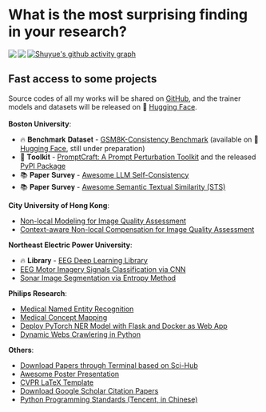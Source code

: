 # What is the most surprising finding in your research?

<img align="left" src="https://github-readme-stats.vercel.app/api?username=SuperBruceJia&count_private=true&show_icons=true&theme=flag-india&hide_border=true&line_height=32&card_width=350&hide_title=true">
<img align="left" src="https://streak-stats.demolab.com/?user=SuperBruceJia&theme=github&hide_border=true&date_format=j%20M%5B%20Y%5D&card_width=350">

[![Shuyue's github activity graph](https://github-readme-activity-graph.vercel.app/graph?username=SuperBruceJia&hide_border=true&theme=github-compact&bg_color=white&hide_title=true)](https://shuyuej.com)

## Fast access to some projects
Source codes of all my works will be shared on [GitHub](https://github.com/SuperBruceJia), and the trainer models and datasets will be released on 🤗 [Hugging Face](https://huggingface.co/shuyuej).\
<br>
**Boston University**:
- 🔥 𝐁𝐞𝐧𝐜𝐡𝐦𝐚𝐫𝐤 𝐃𝐚𝐭𝐚𝐬𝐞𝐭 - [GSM8K-Consistency Benchmark](https://github.com/SuperBruceJia/GSM8K-Consistency) (available on 🤗 [Hugging Face](https://huggingface.co/datasets/shuyuej/GSM8K-Consistency), still under preparation)
- 🔨 𝐓𝐨𝐨𝐥𝐤𝐢𝐭 - [PromptCraft: A Prompt Perturbation Toolkit](https://github.com/SuperBruceJia/promptcraft) and the released [PyPI Package](https://pypi.org/project/promptcraft)
- 📚 𝐏𝐚𝐩𝐞𝐫 𝐒𝐮𝐫𝐯𝐞𝐲 - [Awesome LLM Self-Consistency](https://github.com/SuperBruceJia/Awesome-LLM-Self-Consistency)
- 📚 𝐏𝐚𝐩𝐞𝐫 𝐒𝐮𝐫𝐯𝐞𝐲 - [Awesome Semantic Textual Similarity (STS)](https://github.com/SuperBruceJia/Awesome-Semantic-Textual-Similarity)

**City University of Hong Kong**:
- [Non-local Modeling for Image Quality Assessment](https://github.com/SuperBruceJia/NLNet-IQA)
- [Context-aware Non-local Compensation for Image Quality Assessment](https://github.com/SuperBruceJia/CAIQUE-IQA)

**Northeast Electric Power University**:
- 🔥 𝐋𝐢𝐛𝐫𝐚𝐫𝐲 - [EEG Deep Learning Library](https://github.com/SuperBruceJia/EEG-DL)
- [EEG Motor Imagery Signals Classification via CNN](https://github.com/SuperBruceJia/EEG-Motor-Imagery-Classification-CNNs-TensorFlow)
- [Sonar Image Segmentation via Entropy Method](https://github.com/SuperBruceJia/Sonar-Image-Segmentation-through-Entropy-Method)

**Philips Research**:
- [Medical Named Entity Recognition](https://github.com/SuperBruceJia/MedicalNER)
- [Medical Concept Mapping](https://github.com/SuperBruceJia/Medical-Concept-Mapping)
- [Deploy PyTorch NER Model with Flask and Docker as Web App](https://github.com/SuperBruceJia/pytorch-flask-deploy-webapp)
- [Dynamic Webs Crawlering in Python](https://github.com/SuperBruceJia/dynamic-web-crawlering-python)

**Others**:
- [Download Papers through Terminal based on Sci-Hub](https://github.com/SuperBruceJia/Sci-Hub-Paper-Download-shell)
- [Awesome Poster Presentation](https://github.com/SuperBruceJia/Poster_Template)
- [CVPR LaTeX Template](https://github.com/SuperBruceJia/CVPR-LaTeX-Paper-Template)
- [Download Google Scholar Citation Papers](https://github.com/SuperBruceJia/Google-Scholar-Citations-Download)
- [Python Programming Standards (Tencent, in Chinese)](https://github.com/SuperBruceJia/paper-reading/tree/master/Programming-Standards/python)
